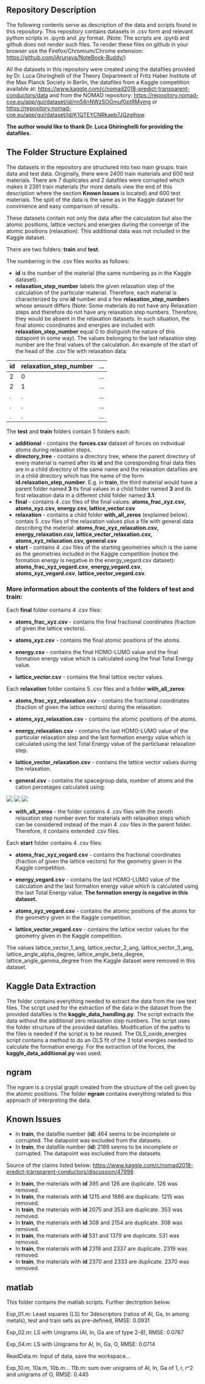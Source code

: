 ## Repository Description
The following contents serve as description of the data and scripts found in this repository. This repository contains datasets in .csv form and relevant python scripts in .ipynb and .py format.
(Note: The scripts are .ipynb and github does not render such files. To render these files on github in your browser use the Firefox/Chromium/Chrome extension: https://github.com/iArunava/NoteBook-Buddy/)

All the datasets in this repository were created using the datafiles provided by Dr. Luca Ghiringhelli of the Theory Department of Fritz Haber Institute of the Max Planck Society in Berlin, the datafiles from a Kaggle competition available at: https://www.kaggle.com/c/nomad2018-predict-transparent-conductors/data and from the NOMAD repository: https://repository.nomad-coe.eu/app/gui/dataset/id/nn56nNWzSOGmuf0ptRMymg or https://repository.nomad-coe.eu/app/gui/dataset/id/K1QTEYCNRkaeb7JQzgihsw.

**The author would like to thank Dr. Luca Ghiringhelli for providing the datafiles.**

## The Folder Structure Explained
The datasets in the repository are structured into two main groups: train data and test data. Originally, there were 2400 train materials and 600 test materials. There are 7 duplicates and 2 datafiles were corrupted which makes it 2391 train materials (for more details view the end of this description where the section **Known Issues** is located) and 600 test materials. The split of the data is the same as in the Kaggle dataset for convinience and easy comparison of results.

These datasets contain not only the data after the calculation but also the atomic positions, lattice vectors and energies during the converge of the atomic positions (relaxation). This additional data was not included in the Kaggle dataset.

There are two folders: **train** and **test**.

The numbering in the .csv files works as follows: 
* **id** is the number of the material (the same numbering as in the Kaggle dataset).
* **relaxation_step_number** labels the given relaxation step of the calculation of the particular material. Therefore, each material is characterized by one **id** number and a few **relaxation_step_number**s whose amount differs (Note: Some materials do not have any Relaxation steps and therefore do not have any relaxation step numbers. Therefore, they would be absent in the relaxation datasets. In such situation, the final atomic coordinates and energies are included with **relaxation_step_number** equal 0 to distiguish the nature of this datapoint in some way). The values belonging to the last relaxation step number are the final values of the calculation.
An example of the start of the head of the .csv file with relaxation data:

id | relaxation_step_number | ...
------------ | ------------- | -------------
2 | 0 | ...
2 | 1 | ...
. | . | ...
. | . | ...
. | . | ...

The **test** and **train** folders contain 5 folders each:
* **additional** - contains the **forces.csv** dataset of forces on individual atoms during relaxation steps.
* **directory_tree** - contains a directory tree, where the parent directory of every material is named after its **id** and the coresponding final data files are in a child directory of the same name and the relaxation datafiles are in a child directory which has the name of the form **id.relaxation_step_number**. E.g. in **train**, the third material would have a parent folder named **3** its final values in a child folder named **3** and its first relaxation data in a different child folder named **3.1**.
* **final** - contains 4 .csv files of the final values: **atoms_frac_xyz.csv, atoms_xyz.csv, energy.csv, lattice_vector.csv**
* **relaxation** - contains a child folder **with_all_zeros** (explained below). contais 5 .csv files of the relaxation values plus a file with general data describing the material: **atoms_frac_xyz_relaxation.csv, energy_relaxation.csv, lattice_vector_relaxation.csv, atoms_xyz_relaxation.csv, general.csv**
* **start** - contains 4 .csv files of the starting geometries which is the same as the geometries included in the Kaggle competition (notice the formation energy is negative in the energy_vegard.csv dataset): **atoms_frac_xyz_vegard.csv**, **energy_vegard.csv**, **atoms_xyz_vegard.csv**, **lattice_vector_vegard.csv**.

### More information about the contents of the folders of test and train:

Each **final** folder contains 4 .csv files:
* **atoms_frac_xyz.csv** - contains the final fractional coordinates (fraction of given the lattice vectors).

* **atoms_xyz.csv** - contains the final atomic positions of the atoms.

* **energy.csv** - contains the final HOMO-LUMO value and the final formation energy value which is calculated using the final Total Energy value.

* **lattice_vector.csv** - contains the final lattice vector values.


Each **relaxation** folder contains 5 .csv files and a folder **with_all_zeros**:
* **atoms_frac_xyz_relaxation.csv** - contains the fractional coordinates (fraction of given the lattice vectors) during the relaxation.

* **atoms_xyz_relaxation.csv** - contains the atomic positions of the atoms.

* **energy_relaxation.csv** - contains the last HOMO-LUMO value of the particular relaxation step and the last formation energy value which is calculated using the last Total Energy value of the particluear relaxation step.

* **lattice_vector_relaxation.csv** - contains the lattice vector values during the relaxation.

* **general.csv** - contains the spacegroup data, number of atoms and the cation percetages calculated using:

<img src="https://render.githubusercontent.com/render/math?math=x = \frac{ n_{Al} }{ n_{Al} %2B n_{Ga} %2B n_{In} } ">
<img src="https://render.githubusercontent.com/render/math?math=y = \frac{ n_{Ga} }{ n_{Al} %2B n_{Ga} %2B n_{In} } ">
<img src="https://render.githubusercontent.com/render/math?math=z = \frac{ n_{In} }{ n_{Al} %2B n_{Ga} %2B n_{In} } ">

 * **with_all_zeros** - the folder contains 4 .csv files with the zeroth relaxation step number even for materials with relaxation steps which can be considered instead of the main 4 .csv files in the parent folder. Therefore, it contains extended .csv files.
 
 Each **start** folder contains 4 .csv files:
 * **atoms_frac_xyz_vegard.csv** - contains the fractional coordinates (fraction of given the lattice vectors) for the geometry given in the Kaggle competition.
 
 * **energy_vegard.csv** - contains the last HOMO-LUMO value of the calculation and the last formation energy value which is calculated using the last Total Energy value. **The formation energy is negative in this dataset.**
 
 * **atoms_xyz_vegard.csv** - contains the atomic positions of the atoms for the geometry given in the Kaggle competition.
 
 * **lattice_vector_vegard.csv** - contains the lattice vector values for the geometry given in the Kaggle competition.
 
 

The values lattice_vector_1_ang, lattice_vector_2_ang, lattice_vector_3_ang, lattice_angle_alpha_degree, lattice_angle_beta_degree, lattice_angle_gamma_degree from the Kaggle dataset were removed in this dataset.

## Kaggle Data Extraction
The folder contains everything needed to extract the data from the raw text files. The script used for the extraction of the data in the dataset from the provided datafiles is the **kaggle_data_handling.py**. The script extracts the data without the additional zero relaxation step numbers. The script uses the folder structure of the provided datafiles. Modification of the paths to the files is needed if the script is to be reused. The OLS_oxide_energies script contains a method to do an OLS fit of the 3 total energies needed to calculate the formation energy. For the extraction of the forces, the **kaggle_data_additional.py** was used.

## ngram
The ngram is a crystal graph created from the structure of the cell given by the atomic positions. The folder **ngram** contains everything related to this approach of interpreting the data.

## Known Issues
* In **train**, the datafile number (**id**) 464 seems to be incomplete or corrupted. The datapoint was excluded from the datasets.
* In **train**, the datafile number (**id**) 2189 seems to be incomplete or corrupted. The datapoint was excluded from the datasets.

Source of the claims listed below: https://www.kaggle.com/c/nomad2018-predict-transparent-conductors/discussion/47998
* In **train**, the materials with **id** 395 and 126 are duplicate. 126 was removed.
* In **train**, the materials with **id** 1215 and 1886 are duplicate. 1215 was removed.
* In **train**, the materials with **id** 2075 and 353 are duplicate. 353 was removed.
* In **train**, the materials with **id** 308 and 2154 are duplicate. 308 was removed.
* In **train**, the materials with **id** 531 and 1379 are duplicate. 531 was removed.
* In **train**, the materials with **id** 2319 and 2337 are duplicate. 2319 was removed.
* In **train**, the materials with **id** 2370 and 2333 are duplicate. 2370 was removed.

## matlab
This folder contains the matlab scripts. Further dectription below:

Exp_01.m: Least squares (LS) for 3descriptors (ratios of Al, Ga, In among metals), test and train sets as pre-defined, RMSE: 0.0931

Exp_02.m: LS with Unigrams (Al, In, Ga are of type 2-8), RMSE: 0.0767

Exp_04.m: LS with Unigrams for Al, In, Ga, O, RMSE: 0.0714

ReadData.m: Input of data, save the workspace...

Exp_10.m, 10a.m, 10b.m... 11b.m: sum over unigrams of Al, In, Ga of 1, r, r^2 and unigrams of O, RMSE: 0.445

